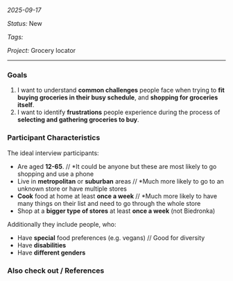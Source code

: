 *2025-09-17*

*Status:* New

*Tags:* 

*Project:* Grocery locator

<hr>

### Goals

1. I want to understand **common challenges** people face when trying to **fit buying groceries in their busy schedule**, and **shopping for groceries itself**.
2. I want to identify **frustrations** people experience during the process of **selecting and gathering groceries to buy**.

### Participant Characteristics

The ideal interview participants:
- Are aged **12-65**. // *It could be anyone but these are most likely to go shopping and use a phone
- Live in **metropolitan** or **suburban** areas // *Much more likely to go to an unknown store or have multiple stores
- **Cook** food at home at least **once a week** // *Much more likely to have many things on their list and need to go through the whole store
- Shop at a **bigger type of stores** at least **once a week** (not Biedronka)

Additionally they include people, who:
- Have **special** food preferences (e.g. vegans) // Good for diversity
- Have **disabilities**
- Have **different genders**
### Also check out / References
